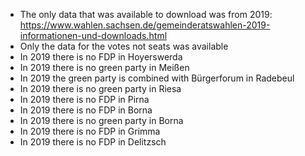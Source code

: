 - The only data that was available to download was from 2019: https://www.wahlen.sachsen.de/gemeinderatswahlen-2019-informationen-und-downloads.html
- Only the data for the votes not seats was available
- In 2019 there is no FDP in Hoyerswerda
- In 2019 there is no green party in Meißen
- In 2019 the green party is combined with Bürgerforum in Radebeul
- In 2019 there is no green party in Riesa
- In 2019 there is no FDP in Pirna
- In 2019 there is no FDP in Borna
- In 2019 there is no green party in Borna
- In 2019 there is no FDP in Grimma
- In 2019 there is no FDP in Delitzsch